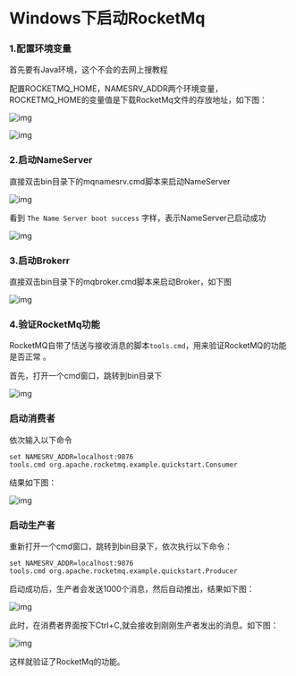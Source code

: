# Windows下启动RocketMq

### **1.配置环境变量**

首先要有Java环境，这个不会的去网上搜教程

配置ROCKETMQ_HOME，NAMESRV_ADDR两个环境变量，ROCKETMQ_HOME的变量值是下载RocketMq文件的存放地址，如下图：

![img](https://pic1.zhimg.com/80/v2-e7855bf46297bf3afab69ee98a527d48_hd.jpg)

![img](https://pic2.zhimg.com/80/v2-5f9e6904c977a0b987bd52a6fc2070d5_hd.jpg)





### **2.启动NameServer**

直接双击bin目录下的mqnamesrv.cmd脚本来启动NameServer

![img](https://pic4.zhimg.com/80/v2-53d065397bac702fca21a738a8361cb7_hd.jpg)



看到 `The Name Server boot success` 字样，表示NameServer己启动成功

![img](https://pic4.zhimg.com/80/v2-4fead76ea6deb13a8cd186fdd1c44723_hd.jpg)





### **3.启动Brokerr**

直接双击bin目录下的mqbroker.cmd脚本来启动Broker，如下图

![img](https://pic4.zhimg.com/80/v2-85443e677c5d9cd49fbb23d106a6facb_hd.jpg)





### **4.验证RocketMq功能**

RocketMQ自带了恬送与接收消息的脚本`tools.cmd`，用来验证RocketMQ的功能是否正常 。

首先，打开一个cmd窗口，跳转到bin目录下

![img](https://pic4.zhimg.com/80/v2-6bd4086c7fe47525d4aedcf06f935a37_hd.jpg)



### **启动消费者**

依次输入以下命令

```text
set NAMESRV_ADDR=localhost:9876
tools.cmd org.apache.rocketmq.example.quickstart.Consumer
```

结果如下图：

![img](https://pic2.zhimg.com/80/v2-f715a14cf490e8f8163c8ad4bb6c9375_hd.jpg)



### **启动生产者**

重新打开一个cmd窗口，跳转到bin目录下，依次执行以下命令：

```text
set NAMESRV_ADDR=localhost:9876
tools.cmd org.apache.rocketmq.example.quickstart.Producer
```

启动成功后，生产者会发送1000个消息，然后自动推出，结果如下图：

![img](https://pic4.zhimg.com/80/v2-cbee59a260054d88aa7c439cd2f5667f_hd.jpg)



此时，在消费者界面按下Ctrl+C,就会接收到刚刚生产者发出的消息。如下图：

![img](https://pic4.zhimg.com/80/v2-49a5bfe882005212bea4ed75d9d85563_hd.jpg)



这样就验证了RocketMq的功能。